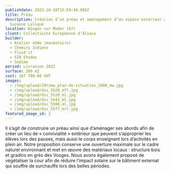 ```yaml
---
publishdate: 2023-10-10T15:59:49.989Z
title: Préau
description: Création d’un préau et aménagement d’un espace extérieur au collège
  Suzanne Lalique
location: Wingen sur Moder (67)
client: Collectivité Européenne d’Alsace
builder:
  - Atelier aSHe (mandataire)
  - Chemins Indiens
  - Fluid'it
  - SIB Etudes
  - Sedime
period: Livraison 2022
surface: 200 m2
cost: 167 798.00 €HT
images:
  - /img/upload/29rzmw_plan-de-situation_2000_mw.jpg
  - /img/upload/dsc_5528_mfl.jpg
  - /img/upload/dsc_5520_ml.jpg
  - /img/upload/dsc_5443_ml.jpg
  - /img/upload/dsc_5508_ml.jpg
  - /img/upload/dsc_5577_mrl.jpg
featured_image_id: 2
---
```

Il s’agit de construire un préau ainsi que d’aménager ses abords afin de créer un lieu de « convivialité » extérieur que peuvent s’approprier les élèves lors des pauses, mais aussi le corps enseignant lors d’activités en plein air. Notre proposition conserve une ouverture maximale sur le cadre naturel environnant et met en œuvre des matériaux locaux : structure bois et gradins en grès des Vosges. Nous avons également proposé de végétaliser la cour afin de réduire l’impact solaire sur le bâtiment externat qui souffre de surchauffe lors des belles périodes.